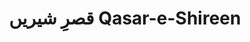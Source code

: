 ---
title: "قصرِ شیریں Qasar-e-Shireen"
url: /karachi/qsri-shyryn-qasar-e-shireen/
shop: Bäckerei
---